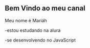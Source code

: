 ## Bem Vindo ao meu canal

Meu nome é Mariáh 

-estou estudando na alura

-se desenvolvendo no JavaScript 

